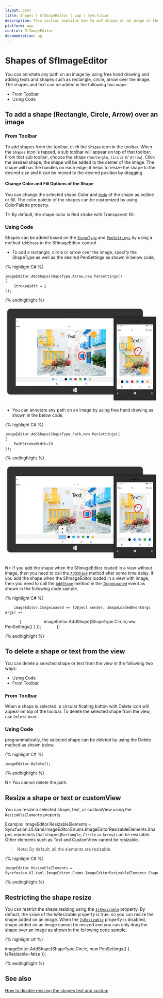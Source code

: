 ```yaml
---
layout: post
title: Shapes | SfImageEditor | uwp | Syncfusion
description: This section explains how to add shapes on an image in the Syncfusion SfImageEditor in UWP platform and also explains how to delete/resize the shapes.
platform: uwp
control: SfImageEditor
documentation: ug
---
```

# Shapes of SfImageEditor

You can annotate any path on an image by using free hand drawing and adding texts and shapes such as rectangle, circle, arrow over the image. The shapes and text can be added in the following two ways:

* From Toolbar
* Using Code

## To add a shape (Rectangle, Circle, Arrow) over an image

### From Toolbar

To add shapes from the toolbar, click the `Shapes` icon in the toolbar. When the `Shapes` icon is tapped, a sub toolbar will appear on top of that toolbar. From that sub toolbar, choose the shape (`Rectangle`, `Circle` or `Arrow`). Click the desired shape; the shape will be added to the center of the image. The shape will has the handles on each edge; it helps to resize the shape to the desired size and it can be moved to the desired position by dragging.

#### Change Color and Fill Options of the Shape

You can change the selected shape Color and [`Mode`](https://help.syncfusion.com/cr/uwp/sfimageeditor) of the shape as outline or fill. The color palette of the shapes can be customized by using ColorPalette property.

T> By default, the shape color is Red stroke with Transparent fill.

### Using Code

Shapes can be added based on the [`ShapeType`](https://help.syncfusion.com/cr/uwp/sfimageeditor) and [`PenSettings`](https://help.syncfusion.com/cr/uwp/sfimageeditor) by using a method `AddShape` in the SfImageEditor control.

* To add a rectangle, circle or arrow over the image, specify the ShapeType as well as the desired PenSettings as shown in below code,


{% highlight C# %}

    imageEditor.AddShape(ShapeType.Arrow,new PenSettings() 
    {
        StrokeWidth = 2
    });

{% endhighlight %}

![Change StrokWidth of the shape in UWP ImageEditor](shapes_images/annotate.png)

* You can annotate any path on an image by using free hand drawing as shown in the below code,

{% highlight C# %}

    imageEditor.AddShape(ShapeType.Path,new PenSettings() 
    { 
        PathStrokeWidth=10
    });

{% endhighlight %}

![Annotate path on an image in UWP ImageEditor](shapes_images/path.png)

N> If you add the shape when the SfImageEditor loaded in a view without image, then you need to call the [`AddShape`](https://help.syncfusion.com/cr/uwp/Syncfusion.UI.Xaml.ImageEditor.SfImageEditor.html#Syncfusion_UI_Xaml_ImageEditor_SfImageEditor_AddShape_Syncfusion_UI_Xaml_ImageEditor_Enums_ShapeType_Syncfusion_UI_Xaml_ImageEditor_PenSettings_) method after some time delay. If you add the shape when the SfImageEditor loaded in a view with image, then you need to call the [`AddShape`](https://help.syncfusion.com/cr/uwp/Syncfusion.UI.Xaml.ImageEditor.SfImageEditor.html#Syncfusion_UI_Xaml_ImageEditor_SfImageEditor_AddShape_Syncfusion_UI_Xaml_ImageEditor_Enums_ShapeType_Syncfusion_UI_Xaml_ImageEditor_PenSettings_) method in the [`ImageLoaded`](https://help.syncfusion.com/cr/uwp/Syncfusion.UI.Xaml.ImageEditor.SfImageEditor.html#Syncfusion_UI_Xaml_ImageEditor_SfImageEditor_ImageLoaded) event as shown in the following code sample.

{% highlight C# %}

        imageEditor.ImageLoaded += (Object sender, ImageLoadedEventArgs args) =>
            {
                  imageEditor.AddShape(ShapeType.Circle,new PenSettings() { });
            };

{% endhighlight %}

## To delete a shape or text from the view

You can delete a selected shape or text from the view in the following two ways:

* Using Code
* From Toolbar

### From Toolbar

When a shape is selected, a circular floating button with Delete icon will appear on top of the toolbar. To delete the selected shape from the view, use `Delete` icon.

### Using Code

programmatically, the selected shape can be deleted by using the Delete method as shown below,

{% highlight C# %}

    imageEditor.Delete();

{% endhighlight %}

N> You cannot delete the path.

## Resize a shape or text or customView

You can resize a selected shape, text, or customView using the `ResizableElements` property.

Example: imageEditor.ResizableElements = Syncfusion.UI.Xaml.ImageEditor.Enums.ImageEditorResizableElements.Shapes represents that shapes(`Rectangle`, `Circle` or `Arrow`) can be resizable. Other elements such as Text and CustomView cannot be resizable.

>Note: By default, all the elements are resizable.

{% highlight C# %}

    imageEditor.ResizableElements = Syncfusion.UI.Xaml.ImageEditor.Enums.ImageEditorResizableElements.Shapes;

{% endhighlight %}

## Restricting the shape resize

You can restrict the shape resizing using the [`IsResizable`](https://help.syncfusion.com/cr/uwp/Syncfusion.UI.Xaml.ImageEditor.PenSettings.html#Syncfusion_UI_Xaml_ImageEditor_PenSettings_IsResizable) property. By default, the value of the IsResizable property is true, so you can resize the shape added on an image. When the [`IsResizable`](https://help.syncfusion.com/cr/uwp/Syncfusion.UI.Xaml.ImageEditor.PenSettings.html#Syncfusion_UI_Xaml_ImageEditor_PenSettings_IsResizable) property is disabled, shape added on an image cannot be resized and you can only drag the shape over an image as shown in the following code sample.

{% highlight c# %}

 imageEditor.AddShape(ShapeType.Circle, new PenSettings() { IsResizable=false });

{% endhighlight %}

## See also

[How to disable resizing the shapes text and custom](https://www.syncfusion.com/kb/9476/how-to-disable-resizing-the-shapes-text-and-customview)